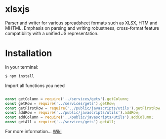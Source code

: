 # xlsxjs

Parser and writer for various spreadsheet formats such as XLSX, HTM and MHTML. Emphasis on parsing and writing robustness, cross-format feature compatibility with a unified JS representation.

# Installation

In your terminal:

```javascript
$ npm install 
```

Import all functions you need

```javascript

const getColumn = require('../services/gets').getColumn;
const getRow = require('../services/gets').getRow;
const getFirstRow = require('../public/javascripts/utils').getFirstRow;
const addRow = require('../public/javascripts/utils').addRow;
const addColumn = require('../public/javascripts/utils').addColumn;
const getAll = require('../services/gets').getAll;
```
For more information... [Wiki](https://github.com/nahumrosillo/xlsxjs/wiki)

